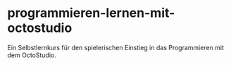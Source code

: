 # programmieren-lernen-mit-octostudio
Ein Selbstlernkurs für den spielerischen Einstieg in das Programmieren mit dem OctoStudio.
